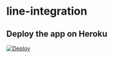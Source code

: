 # line-integration


## Deploy the app on Heroku

[![Deploy](https://www.herokucdn.com/deploy/button.svg)](https://heroku.com/deploy)
